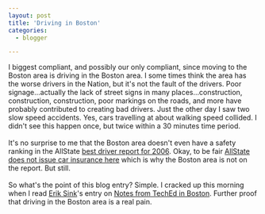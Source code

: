 ```yaml
---
layout: post
title: 'Driving in Boston'
categories:
  - blogger

---
```


I biggest compliant, and possibly our only compliant, since moving to the Boston area is driving in the Boston area.  I some times think the area has the worse drivers in the Nation, but it's not the fault of the drivers.  Poor signage...actually the lack of street signs in many places...construction, construction, construction, poor markings on the roads, and more have probably contributed to creating bad drivers.  Just the other day I saw two slow speed accidents.  Yes, cars travelling at about walking speed collided.  I didn't see this happen once, but twice within a 30 minutes time period.<br /><br />It's no surprise to me that the Boston area doesn't even have a safety ranking in the AllState <a href="http://www.msnbc.msn.com/id/12954585/">best driver report for 2006</a>.  Okay, to be fair <a href="http://www.msnbc.msn.com/id/12948178/">AllState does not issue car insurance here</a> which is why the Boston area is not on the report.  But still.<br /><br />So what's the point of this blog entry?  Simple.  I cracked up this morning when I read <a href="http://software.ericsink.com/">Erik Sink</a>'s entry on <a href="http://software.ericsink.com/entries/TechEd_2006_Report.html">Notes from TechEd in Boston</a>.  Further proof that driving in the Boston area is a real pain.
